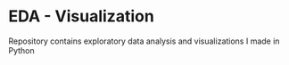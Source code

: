 # EDA - Visualization
Repository contains exploratory data analysis and visualizations I made in Python
